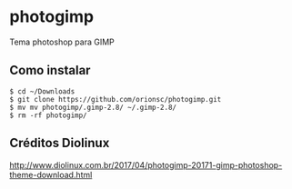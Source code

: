 # photogimp
Tema photoshop para GIMP

## Como instalar ##
```ssh
$ cd ~/Downloads
$ git clone https://github.com/orionsc/photogimp.git
$ mv mv photogimp/.gimp-2.8/ ~/.gimp-2.8/
$ rm -rf photogimp/
```

## Créditos Diolinux ##
http://www.diolinux.com.br/2017/04/photogimp-20171-gimp-photoshop-theme-download.html
